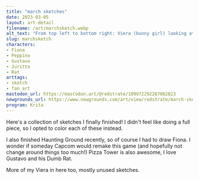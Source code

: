 ```yaml
---
title: "march sketches"
date: 2023-03-05
layout: art-detail
filename: /art/marchsketch.webp
alt_text: "From top left to bottom right: Viera (bunny girl) looking at the viewer. Peppino from Pizza Tower opening a food container, annoyed to find a small rat inside. Fiona from Haunting Ground, looking around and gripping her left arm. A TV screen with Gustavo from Pizza Tower looking down at the drawings below, and a rat sits behind him. A woman with orange-brownish hair is looking at the viewer with her arms crossed. The same woman looking annoyed at the viewer. The same Viera from before, but this time in battle clothes and laying on a bed? Then finally a woman with pink hair, wearing a badly drawn maid outfit and holding a badly drawn broom to match."
slug: marchsketch
characters:
- Fiona
- Peppino
- Gustavo
- Juritta
- Rat
arttags:
- sketch
- fan art
mastodon_url: https://mastodon.art/@redstrate/109972292267062823
newgrounds_url: https://www.newgrounds.com/art/view/redstrate/march-sketch-dump
program: Krita
---
```

Here's a collection of sketches I finally finished! I didn't feel like doing a full piece, so I opted to color each of these instead.

I also finished Haunting Ground recently, so of course I had to draw Fiona. I wonder if someday Capcom would remake this game (and hopefully not change around things too much!) Pizza Tower is also awesome, I love Gustavo and his Dumb Rat.

More of my Viera in here too, mostly unused sketches.

